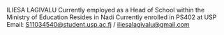 ILIESA LAGIVALU
Currently employed as a Head of School within the Ministry of Education
Resides in Nadi
Currently enrolled in PS402 at USP
Email: S11034540@student.usp.ac.fj / iliesalagivalu@gmail.com
